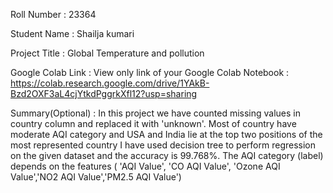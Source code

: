 Roll Number       :   23364

Student Name      :   Shailja kumari

Project Title     :   Global Temperature and  pollution

Google Colab Link :   View only link of your Google Colab Notebook : https://colab.research.google.com/drive/1YAkB-Bzd2OXF3aL4cjYtkdPggrkXfl12?usp=sharing

Summary(Optional) :   In this project we have counted missing values in country column and replaced it with 'unknown'.
Most of country have moderate AQI category and USA and India lie at the top two positions of the most represented country
I have used decision tree to perform regression on the given dataset and the accuracy is 99.768%. The AQI category (label) depends on the features ( 'AQI Value', 'CO AQI Value', 'Ozone AQI Value','NO2 AQI Value','PM2.5 AQI Value')
